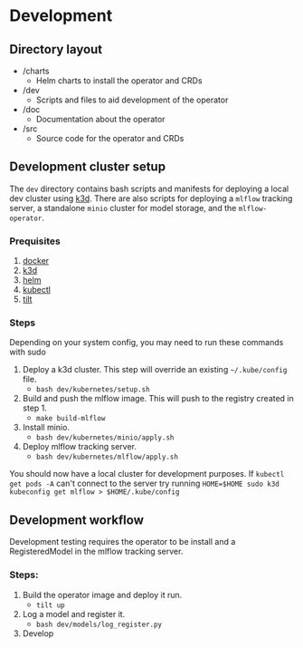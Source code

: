 # Development

## Directory layout

- /charts
  - Helm charts to install the operator and CRDs
- /dev
  - Scripts and files to aid development of the operator
- /doc
  - Documentation about the operator
- /src
  - Source code for the operator and CRDs

## Development cluster setup

The `dev` directory contains bash scripts and manifests for deploying a local dev cluster using [k3d](https://k3d.io). There are also scripts for deploying a `mlflow` tracking server, a standalone `minio` cluster for model storage, and the `mlflow-operator`.

### Prequisites

1. [docker](https://www.docker.com/)
2. [k3d](https://k3d.io)
3. [helm](https://helm.sh/)
4. [kubectl](https://kubernetes.io/docs/tasks/tools/)
5. [tilt](https://tilt.dev/)

### Steps

Depending on your system config, you may need to run these commands with sudo

1. Deploy a k3d cluster. This step will override an existing `~/.kube/config` file.
   - `bash dev/kubernetes/setup.sh`
2. Build and push the mlflow image. This will push to the registry created in step 1.
   - `make build-mlflow`
3. Install minio.
   - `bash dev/kubernetes/minio/apply.sh`
4. Deploy mlflow tracking server.
   - `bash dev/kubernetes/mlflow/apply.sh`

You should now have a local cluster for development purposes. If `kubectl get pods -A` can't connect to the server try running `HOME=$HOME sudo k3d kubeconfig get mlflow > $HOME/.kube/config`

## Development workflow

Development testing requires the operator to be install and a RegisteredModel in the mlflow tracking server.

### Steps:

1. Build the operator image and deploy it run.
   - `tilt up`
2. Log a model and register it.
   - `bash dev/models/log_register.py`
3. Develop
